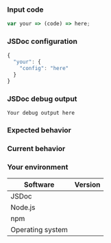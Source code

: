 <!-- Provide a general summary of the issue in the title above. -->

### Input code

<!-- If you're describing a bug, provide sample code that reproduces your issue. -->

```js
var your => (code) => here;
```

### JSDoc configuration

<!-- If you're describing a bug, provide the contents of your JSDoc config file, if any. -->

```js
{
  "your": {
  	"config": "here"
  }
}
```

### JSDoc debug output

<!-- If you're describing a bug, provide the output from running JSDoc with the `--debug` flag. -->

```
Your debug output here
```

### Expected behavior

<!-- If you're describing a bug, tell us what should happen. -->
<!-- If you're suggesting a change or improvement, tell us how it should work. -->

### Current behavior

<!-- If you're describing a bug, tell us what happens instead of the expected behavior. -->
<!-- If you're suggesting a change/improvement, explain the difference from the current behavior. -->

### Your environment

| Software         | Version |
|------------------|---------|
| JSDoc            |         |
| Node.js          |         |
| npm              |         |
| Operating system |         |

